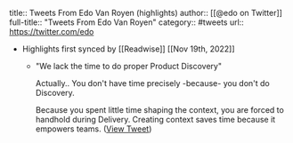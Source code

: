 title:: Tweets From Edo Van Royen (highlights)
author:: [[@edo on Twitter]]
full-title:: "Tweets From Edo Van Royen"
category:: #tweets
url:: https://twitter.com/edo

- Highlights first synced by [[Readwise]] [[Nov 19th, 2022]]
	- "We lack the time to do proper Product Discovery"
	  
	  Actually.. You don't have time precisely -because- you don't do Discovery.
	  
	  Because you spent little time shaping the context, you are forced to handhold during Delivery. Creating context saves time because it empowers teams. ([View Tweet](https://twitter.com/edo/status/1561239186367057926))